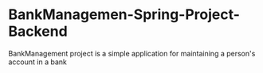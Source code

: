 # BankManagemen-Spring-Project-Backend
BankManagement project is a simple application for maintaining a person's account in a bank 

